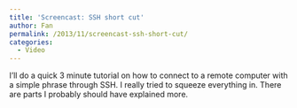 ```yaml
---
title: 'Screencast: SSH short cut'
author: Fan
permalink: /2013/11/screencast-ssh-short-cut/
categories:
  - Video
---
```

I&#8217;ll do a quick 3 minute tutorial on how to connect to a remote computer with a simple phrase through SSH. I really tried to squeeze everything in. There are parts I probably should have explained more.

&nbsp;

    

[  
][1]

 [1]: http://youtu.be/OtAA6RvstMk
